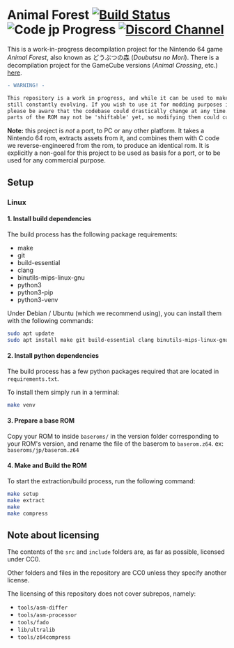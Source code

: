 # Animal Forest [![Build Status][jenkins-badge]][jenkins] ![Code jp Progress] [![Discord Channel][discord-badge]][discord]

[jenkins]: https://jenkins.deco.mp/job/AF/job/main
[jenkins-badge]: https://img.shields.io/jenkins/build?jobUrl=https%3A%2F%2Fjenkins.deco.mp%2Fjob%2FAF%2Fjob%2Fmain

[Code jp Progress]: https://img.shields.io/endpoint?label=Code%20jp&url=https%3A%2F%2Fprogress.deco.mp%2Fdata%2Fanimalforest%2Fjp%2Fcode%2F%3Fmode%3Dshield%26measure%3Dall

[discord]: https://discord.zelda.deco.mp
[discord-badge]: https://img.shields.io/discord/688807550715560050?color=%237289DA&logo=discord&logoColor=%23FFFFFF

This is a work-in-progress decompilation project for the Nintendo 64 game *Animal Forest*, also known as どうぶつの森 (*Doubutsu no Mori*).
There is a decompilation project for the GameCube versions (*Animal Crossing*, etc.) [here](https://github.com/Prakxo/ac-decomp/).

```diff
- WARNING! -

This repository is a work in progress, and while it can be used to make certain changes, it's 
still constantly evolving. If you wish to use it for modding purposes in its current state,
please be aware that the codebase could drastically change at any time. Also note that some
parts of the ROM may not be 'shiftable' yet, so modifying them could currently be difficult.
```

**Note:** this project is *not* a port, to PC or any other platform.
It takes a Nintendo 64 rom, extracts assets from it, and combines them with C code we reverse-engineered from the rom, to produce an identical rom.
It is explicitly a non-goal for this project to be used as basis for a port, or to be used for any commercial purpose.

## Setup

### Linux

#### 1. Install build dependencies

The build process has the following package requirements:

* make
* git
* build-essential
* clang
* binutils-mips-linux-gnu
* python3
* python3-pip
* python3-venv

Under Debian / Ubuntu (which we recommend using), you can install them with the following commands:

```bash
sudo apt update
sudo apt install make git build-essential clang binutils-mips-linux-gnu python3 python3-pip python3-venv
```

#### 2. Install python dependencies

The build process has a few python packages required that are located in `requirements.txt`.

To install them simply run in a terminal:

```bash
make venv
```

#### 3. Prepare a base ROM

Copy your ROM to inside `baseroms/` in the version folder corresponding to your ROM's version, and rename the file of the baserom to `baserom.z64`. ex: `baseroms/jp/baserom.z64`

#### 4. Make and Build the ROM

To start the extraction/build process, run the following command:

```bash
make setup
make extract
make
make compress
```

## Note about licensing

The contents of the `src` and `include` folders are, as far as possible, licensed under CC0.

Other folders and files in the repository are CC0 unless they specify another license.

The licensing of this repository does not cover subrepos, namely:

* `tools/asm-differ`
* `tools/asm-processor`
* `tools/fado`
* `lib/ultralib`
* `tools/z64compress`
